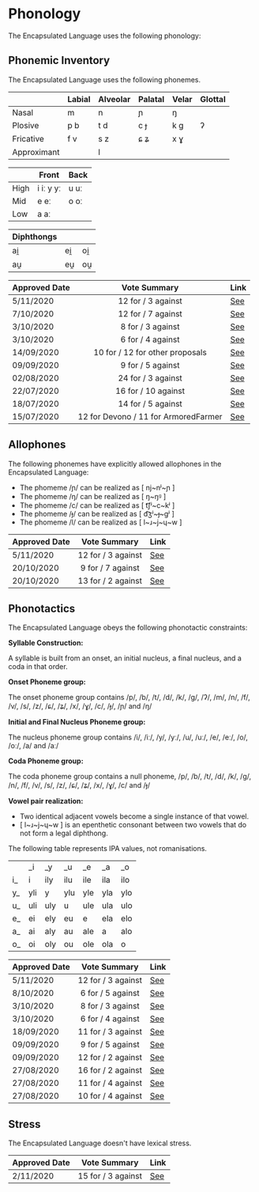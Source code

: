 # Phonology

The Encapsulated Language uses the following phonology:

## Phonemic Inventory

The Encapsulated Language uses the following phonemes.

|             | Labial | Alveolar | Palatal | Velar | Glottal |
| ----------- | ------ | -------- | ------- | ----- | ------- |
| Nasal       | m      | n        | ɲ       | ŋ     |         |
| Plosive     | p b    | t d      | c ɟ     | k g   | ʔ       |
| Fricative   | f v    | s z      | ɕ ʑ     | x ɣ   |         |
| Approximant |        | l        |         |       |         |

|      | Front     | Back |
| ---- | --------- | ---- |
| High | i iː y yː | u uː |
| Mid  | e eː      | o oː |
| Low  | a aː      |      |

| Diphthongs |     |     |
| ---------- | --- | --- |
| ai̯         | ei̯  | oi̯  |
| au̯         | eu̯  | ou̯  |

| Approved Date |             Vote Summary             | Link                                                                                                                                                                      |
| ------------- | :----------------------------------: | ------------------------------------------------------------------------------------------------------------------------------------------------------------------------- |
| 5/11/2020     | 12 for / 3 against  | [See](https://www.reddit.com/r/EncapsulatedLanguage/comments/jn4czc/official_proposal_vote_to_modify_the_phonemic/)
| 7/10/2020    |          12 for / 7 against          | [See](https://www.reddit.com/r/EncapsulatedLanguage/comments/j58nte/official_proposal_vote_to_removal_of_%C9%BE/)
| 3/10/2020    |          8 for / 3 against          | [See](https://www.reddit.com/r/EncapsulatedLanguage/comments/j2xalm/official_proposal_vote_to_modify_the_phonemic/)
| 3/10/2020    |          6 for / 4 against          | [See](https://www.reddit.com/r/EncapsulatedLanguage/comments/j2xd5a/official_proposal_vote_to_modify_the_phonemic/)        
| 14/09/2020    |          10 for / 12 for other proposals          | [See](https://www.reddit.com/r/EncapsulatedLanguage/comments/ir5vzj/official_proposal_vote_to_replace_the_vowel_value/)                                                             |
| 09/09/2020    |          9 for / 5 against          | [See](https://www.reddit.com/r/EncapsulatedLanguage/comments/io4zoz/official_proposal_vote_to_modify_the_phonotactics/)                                                             |
| 02/08/2020    |          24 for / 3 against          | [See](https://www.reddit.com/r/EncapsulatedLanguage/comments/i12ryt/official_proposal_vote_to_officialize_a/)                                                             |
| 22/07/2020    |         16 for / 10 against          | [See](https://www.reddit.com/r/EncapsulatedLanguage/comments/huihs2/official_proposal_vote_to_replace_the_trilled_r/?utm_source=share&utm_medium=ios_app&utm_name=iossmf) |
| 18/07/2020    |          14 for / 5 against          | [See](https://www.reddit.com/r/EncapsulatedLanguage/comments/hs66eh/official_proposal_vote_to_slightly_modify_the/)                                                       |
| 15/07/2020    | 12 for Devono / 11 for ArmoredFarmer | [See](https://www.reddit.com/r/EncapsulatedLanguage/comments/hqbnuh/official_phonology_proposal_final_round_of_voting/)                                                   |

## Allophones

The following phonemes have explicitly allowed allophones in the Encapsulated Language:

- The phomeme /ɲ/ can be realized as [ nj~nʲ~ɲ ]
- The phomeme /ŋ/ can be realized as [ ŋ~ŋᶢ ]
- The phomeme /c/ can be realized as [ t͡ʃʲ~c~kʲ ]
- The phomeme /ɟ/ can be realized as [ d͡ʒʲ~ɟ~ɡʲ ]
- The phomeme /l/ can be realized as [ l~ɹ~j~ɥ~w ]

| Approved Date |    Vote Summary    | Link                                                                                                                    |
| ------------- | :----------------: | ----------------------------------------------------------------------------------------------------------------------- |
| 5/11/2020     | 12 for / 3 against  | [See](https://www.reddit.com/r/EncapsulatedLanguage/comments/jn4czc/official_proposal_vote_to_modify_the_phonemic/)
| 20/10/2020     | 9 for / 7 against  | [See](https://www.reddit.com/r/EncapsulatedLanguage/comments/jdezeu/official_proposal_vote_to_establish_allophones/)
| 20/10/2020     | 13 for / 2 against  | [See](https://www.reddit.com/r/EncapsulatedLanguage/comments/jdeysx/official_proposal_vote_to_establish_allophones/)

## Phonotactics

The Encapsulated Language obeys the following phonotactic constraints:

**Syllable Construction:**

A syllable is built from an onset, an initial nucleus, a final nucleus, and a coda in that order.

**Onset Phoneme group:**

The onset phoneme group contains /p/, /b/, /t/, /d/, /k/, /g/, /ʔ/, /m/, /n/, /f/, /v/, /s/, /z/, /ɕ/, /ʑ/, /x/, /ɣ/, /c/, /ɟ/, /ɲ/ and /ŋ/

**Initial and Final Nucleus Phoneme group:**

The nucleus phoneme group contains /i/, /iː/, /y/, /yː/, /u/, /uː/, /e/, /eː/, /o/, /oː/, /a/ and /aː/

**Coda Phoneme group:**

The coda phoneme group contains a null phoneme, /p/, /b/, /t/, /d/, /k/, /g/, /n/, /f/, /v/, /s/, /z/, /ɕ/, /ʑ/, /x/, /ɣ/, /c/ and /ɟ/

**Vowel pair realization:**

- Two identical adjacent vowels become a single instance of that vowel.
- [ l~ɹ~j~ɥ~w ] is an epenthetic consonant between two vowels that do not form a legal diphthong.

The following table represents IPA values, not romanisations.

|    |     |     |     |     |     |     |
| -- | --- | --- | --- | --- | --- | --- |
|    | _i  | _y  | _u  | _e  | _a  | _o  |
| i_ | i   | ily | ilu | ile | ila | ilo |
| y_ | yli | y   | ylu | yle | yla | ylo |
| u_ | uli | uly | u   | ule | ula | ulo |
| e_ | ei  | ely | eu  | e   | ela | elo |
| a_ | ai  | aly | au  | ale | a   | alo |
| o_ | oi  | oly | ou  | ole | ola | o   |

| Approved Date |    Vote Summary    | Link                                                                                                                    |
| ------------- | :----------------: | ----------------------------------------------------------------------------------------------------------------------- |
| 5/11/2020     | 12 for / 3 against  | [See](https://www.reddit.com/r/EncapsulatedLanguage/comments/jn4czc/official_proposal_vote_to_modify_the_phonemic/)
| 8/10/2020     | 6 for / 5 against  | [See](https://www.reddit.com/r/EncapsulatedLanguage/comments/j5tkvh/official_proposal_vote_to_modify_the_phonotactics/)
| 3/10/2020     | 8 for / 3 against  | [See](https://www.reddit.com/r/EncapsulatedLanguage/comments/j2xalm/official_proposal_vote_to_modify_the_phonemic/)
| 3/10/2020     | 6 for / 4 against  | [See](https://www.reddit.com/r/EncapsulatedLanguage/comments/j2xd5a/official_proposal_vote_to_modify_the_phonemic/)
| 18/09/2020    | 11 for / 3 against | [See](https://www.reddit.com/r/EncapsulatedLanguage/comments/itk52y/official_proposal_vote_to_clarify_the_phonotactics/)    |
| 09/09/2020    | 9 for / 5 against | [See](https://www.reddit.com/r/EncapsulatedLanguage/comments/io4zoz/official_proposal_vote_to_modify_the_phonotactics/)    |
| 09/09/2020    | 12 for / 2 against | [See](https://www.reddit.com/r/EncapsulatedLanguage/comments/io4yox/official_proposal_vote_to_modify_the_phonotactics/)    |
| 27/08/2020    | 16 for / 2 against | [See](https://www.reddit.com/r/EncapsulatedLanguage/comments/igb9g2/official_proposal_vote_to_officialize_a/)    |
| 27/08/2020    | 11 for / 4 against | [See](https://www.reddit.com/r/EncapsulatedLanguage/comments/igb6jh/official_proposal_vote_to_officialize_a/)    |
| 27/08/2020    | 10 for / 4 against | [See](https://www.reddit.com/r/EncapsulatedLanguage/comments/igb81f/official_proposal_vote_to_officialize_a/)    |

## Stress

The Encapsulated Language doesn't have lexical stress.

| Approved Date |    Vote Summary    | Link                                                                                                                    |
| ------------- | :----------------: | ----------------------------------------------------------------------------------------------------------------------- |
| 2/11/2020     | 15 for / 3 against  | [See](https://www.reddit.com/r/EncapsulatedLanguage/comments/jl95vz/official_proposal_vote_to_officialize_no_lexical/) |
